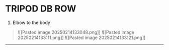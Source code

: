 # TRIPOD DB ROW
1. Elbow to the body
>![[Pasted image 20250214133048.png]]
>![[Pasted image 20250214133111.png]]
>![[Pasted image 20250214133121.png]]
---
